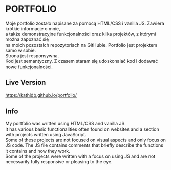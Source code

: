 # PORTFOLIO

Moje portfolio zostało napisane za pomocą HTML/CSS i vanilla JS. Zawiera krótkie informacje o mnie,<br>
a także demonstracyjne funkcjonalności oraz kilka projektów, z którymi można zapoznać się
<br> na moich pozostałch repozytoriach na GitHubie. Portfolio jest projektem samo w sobie. 
<br> Strona jest responsywna. <br>Kod jest semantyczny.
Z czasem staram się udoskonalać kod i dodawać nowe funkcjonalności. 

## Live Version

https://kathidb.github.io/portfolio/

## Info

My portfolio was written using HTML/CSS and vanilla JS.
<br>It has various basic functionalities often found on websites and a section with projects written using JavaScript.
<br> Some of these projects are not focused on visual aspects and only focus on JS code.
The JS file contains comments that briefly describe the functions it contains and how they work.
<br>
Some of the projects were written with a focus on using JS and are not necessarily fully responsive or pleasing to the eye.
